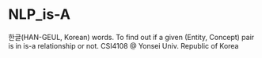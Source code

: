 # NLP_is-A
한글(HAN-GEUL, Korean) words. To find out if a given (Entity, Concept) pair is in is-a relationship or not. CSI4108 @ Yonsei Univ. Republic of Korea
